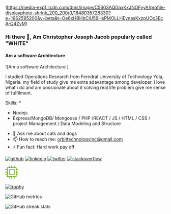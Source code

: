 
(https://media-exp1.licdn.com/dms/image/C5603AQGaxKxJNOFyyA/profile-displayphoto-shrink_200_200/0/1648035728330?e=1662595200&v=beta&t=Oe6xHBHbCiU56HsPMOLLHEynasKxzpUOx3EcArQ4ZvM)
### Hi there 👋, Am Christopher Joseph Jacob popularly called "WHITE" 
#### Am a software Architecture 
![Am a software Architecture ]

I studied Operations Research from Feredral University of Technology Yola, Nigeria. my field of study give me extra adavantage among developer, i love what i do and am possionate about it solving real life problem give me sense of fulfilment.

Skills: 
* 
* Nodejs 
* Express/MongoDB/  Mongoose / PHP /REACT / JS / HTML / CSS / project Management / Data Modeling and Structure 

- 💬 Ask me about cats and dogs 
- 📫 How to reach me: orbittechnologyinc@gmail.com 
- ⚡ Fun fact: Hard work pay off 


[<img src='https://cdn.jsdelivr.net/npm/simple-icons@3.0.1/icons/github.svg' alt='github' height='40'>](https://github.com/X10TION)  [<img src='https://cdn.jsdelivr.net/npm/simple-icons@3.0.1/icons/linkedin.svg' alt='linkedin' height='40'>](https://www.linkedin.com/in/https://www.linkedin.com/in/joseph-christopher-515652235?lipi=urn%3Ali%3Apage%3Ad_flagship3_profile_view_base_contact_details%3BRxmPlLyXSzqFGZCtTmfxxw%3D%3D/)  [<img src='https://cdn.jsdelivr.net/npm/simple-icons@3.0.1/icons/twitter.svg' alt='twitter' height='40'>](https://twitter.com/@white_christx)  [<img src='https://cdn.jsdelivr.net/npm/simple-icons@3.0.1/icons/stackoverflow.svg' alt='stackoverflow' height='40'>](https://stackoverflow.com/users/15001782)  

<a href='https://docs.github.com/en/developers'><img src='https://raw.githubusercontent.com/acervenky/animated-github-badges/master/assets/devbadge.gif' width='40' height='40'></a> 

[![trophy](https://github-profile-trophy.vercel.app/?username=X10TION)](https://github.com/ryo-ma/github-profile-trophy)

![GitHub metrics](https://metrics.lecoq.io/X10TION)  

![GitHub streak stats](https://github-readme-streak-stats.herokuapp.com/?user=X10TION)  

